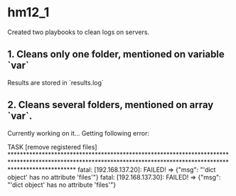 # hm12_1

Created two playbooks to clean logs on servers.

<h2>1. Cleans only one folder, mentioned on variable `var`</h2>
Results are stored in `results.log`



<h2>2. Cleans several folders, mentioned on array `var`.</h2>
Currently working on it... Getting following error:

TASK [remove registered files] ********************************************************************************************************************************************************************
fatal: [192.168.137.20]: FAILED! => {"msg": "'dict object' has no attribute 'files'"}
fatal: [192.168.137.30]: FAILED! => {"msg": "'dict object' has no attribute 'files'"}


